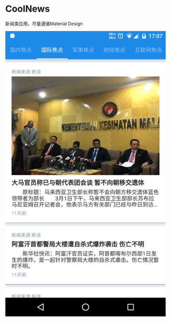 # CoolNews

新闻类应用，尽量遵循Material Design

![](https://github.com/lilincpp/CoolNews/blob/master/img/2.png)
